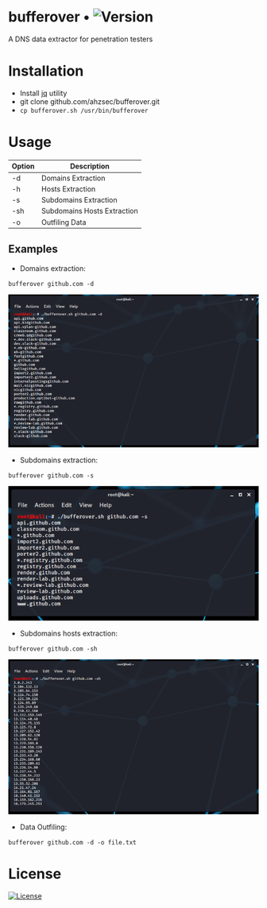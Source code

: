 # bufferover • ![Version](https://img.shields.io/badge/version-1.1.5-blue)
A DNS data extractor for penetration testers

# Installation
- Install [jq](https://github.com/stedolan/jq) utility
- git clone github.com/ahzsec/bufferover.git
- `cp bufferover.sh /usr/bin/bufferover`

# Usage
Option        | Description
------------- |-------------
-d            | Domains Extraction
-h            | Hosts Extraction
-s            | Subdomains Extraction
-sh           | Subdomains Hosts Extraction
-o            | Outfiling Data

## Examples

- Domains extraction:
```
bufferover github.com -d
```
![domains](preview/domains-extraction.png)

- Subdomains extraction:
```
bufferover github.com -s
```
![subdomains](preview/subdomains-extraction.png)

- Subdomains hosts extraction:
```
bufferover github.com -sh
```
![subdomains hosts](preview/subdomains-hosts-extraction.png)

- Data Outfiling:
```
bufferover github.com -d -o file.txt
```

# License
[![License](https://img.shields.io/badge/License-MIT-blue)](https://github.com/ahzsec/bufferover/blob/main/LICENSE.md)